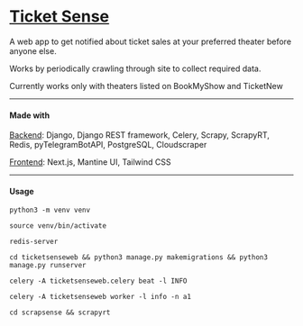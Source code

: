 # [Ticket Sense](https://ticketsense.annleefores.com/)

A web app to get notified about ticket sales at your preferred theater before anyone else.

Works by periodically crawling through site to collect required data.

Currently works only with theaters listed on BookMyShow and TicketNew

---

#### Made with

[Backend](https://github.com/AnnleeFores/Ticket-Sense-Web): Django, Django REST framework, Celery, Scrapy, ScrapyRT, Redis, pyTelegramBotAPI, PostgreSQL, Cloudscraper

[Frontend](https://github.com/AnnleeFores/Ticket-Sense-Web-Frontend): Next.js, Mantine UI, Tailwind CSS

---

#### Usage

```
python3 -m venv venv
```

```
source venv/bin/activate
```

```
redis-server
```

```
cd ticketsenseweb && python3 manage.py makemigrations && python3 manage.py runserver
```

```
celery -A ticketsenseweb.celery beat -l INFO
```

```
celery -A ticketsenseweb worker -l info -n a1
```

```
cd scrapsense && scrapyrt
```

